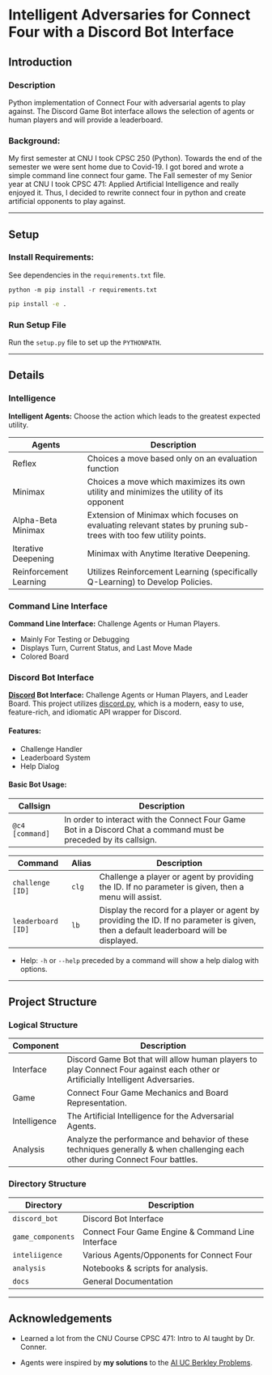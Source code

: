 # Intelligent Adversaries for Connect Four with a Discord Bot Interface

## Introduction

### Description

Python implementation of Connect Four with adversarial agents to play against. The Discord Game Bot interface allows the selection of agents or human players and will provide a leaderboard.

### Background:

My first semester at CNU I took CPSC 250 (Python). Towards the end of the semester we were sent home due to Covid-19. I got bored and wrote a simple command line connect four game. The Fall semester of my Senior year at CNU I took CPSC 471: Applied Artificial Intelligence and really enjoyed it. Thus, I decided to rewrite connect four in python and create artificial opponents to play against.

---

## Setup

### Install Requirements:

See dependencies in the `requirements.txt` file.

```shell
python -m pip install -r requirements.txt
```

[//]: # (Generated Requirements File with:)
[//]: # (```shell)
[//]: # (python -m pip freeze > requirements.txt)
[//]: # (```)


```bash
pip install -e .
```

### Run Setup File

Run the `setup.py` file to set up the `PYTHONPATH`.

---

## Details

### Intelligence

**Intelligent Agents:** Choose the action which leads to the greatest expected utility.

| Agents                 | Description                                                                                                        |
|------------------------|--------------------------------------------------------------------------------------------------------------------|
| Reflex                 | Choices a move based only on an evaluation function                                                                |
| Minimax                | Choices a move which maximizes its own utility and minimizes the utility of its opponent                           |
| Alpha-Beta Minimax     | Extension of Minimax which focuses on evaluating relevant states by pruning sub-trees with too few utility points. |
| Iterative Deepening    | Minimax with Anytime Iterative Deepening.                                                                          |
| Reinforcement Learning | Utilizes Reinforcement Learning (specifically Q-Learning) to Develop Policies.                                     |

### Command Line Interface

**Command Line Interface:** Challenge Agents or Human Players.
- Mainly For Testing or Debugging
- Displays Turn, Current Status, and Last Move Made 
- Colored Board

### Discord Bot Interface

**[Discord](https://discord.com/) Bot Interface:** Challenge Agents or Human Players, and Leader Board.  This project utilizes [discord.py](https://discordpy.readthedocs.io/en/stable/), which is a modern, easy to use, feature-rich, and idiomatic API wrapper for Discord.

#### Features:
- Challenge Handler
- Leaderboard System
- Help Dialog

#### Basic Bot Usage:


| Callsign        | Description                                                                                                       |
|-----------------|-------------------------------------------------------------------------------------------------------------------|
| `@c4 [command]` | In order to interact with the Connect Four Game Bot in a Discord Chat a command must be preceded by its callsign. |

| Command            | Alias | Description                                                                                                                           |
|--------------------|-------|---------------------------------------------------------------------------------------------------------------------------------------|
| `challenge [ID]`   | `clg` | Challenge a player or agent by providing the ID.  If no parameter is given, then a menu will assist.                                  |
| `leaderboard [ID]` | `lb`  | Display the record for a player or agent by providing the ID. If no parameter is given, then a default leaderboard will be displayed. |
- Help: `-h` or `--help` preceded by a command will show a help dialog with options.

---


## Project Structure

### Logical Structure

| Component    | Description                                                                                                                     |
|--------------|---------------------------------------------------------------------------------------------------------------------------------|
| Interface    | Discord Game Bot that will allow human players to play Connect Four against each other or Artificially Intelligent Adversaries. |
| Game         | Connect Four Game Mechanics and Board Representation.                                                                           |
| Intelligence | The Artificial Intelligence for the Adversarial Agents.                                                                         |
| Analysis     | Analyze the performance and behavior of these techniques generally & when challenging each other during Connect Four battles.   |

### Directory Structure
| Directory         | Description                                       |
|-------------------|---------------------------------------------------|
| `discord_bot`     | Discord Bot Interface                             |
| `game_components` | Connect Four Game Engine & Command Line Interface |
| `inteliigence`    | Various Agents/Opponents for Connect Four         |
| `analysis`        | Notebooks & scripts for analysis.                 |
| `docs`            | General Documentation                             |

---


## Acknowledgements


- Learned a lot from the CNU Course CPSC 471: Intro to AI taught by Dr. Conner.

- Agents were inspired by **my solutions** to the [AI UC Berkley Problems](http://ai.berkeley.edu).
